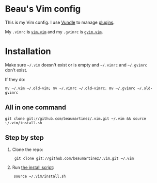 # Beau's Vim config

This is my Vim config. I use [Vundle] to manage [plugins].

My `.vimrc` is [`vim.vim`] and my `.gvimrc` is [`gvim.vim`].

[`gvim.vim`]: http://github.com/beaumartinez/.vim/blob/master/gvim.vim
[`vim.vim`]: http://github.com/beaumartinez/.vim/blob/master/vim.vim
[Vundle]: http://github.com/gmarik/vundle
[plugins]: http://github.com/beaumartinez/.vim/blob/master/vundle.vim

# Installation

Make sure `~/.vim` doesn't exist or is empty and `~/.vimrc` and `~/.gvimrc` don't exist.

If they do:

    mv ~/.vim ~/.old-vim; mv ~/.vimrc ~/.old-vimrc; mv ~/.gvimrc ~/.old-gvimrc

## All in one command

    git clone git://github.com/beaumartinez/.vim.git ~/.vim && source ~/.vim/install.sh

## Step by step

1. Clone the repo:

        git clone git://github.com/beaumartinez/.vim.git ~/.vim

2. Run [the install script]:

[the install script]: http://github.com/beaumartinez/.vim/blob/master/install.sh

        source ~/.vim/install.sh
